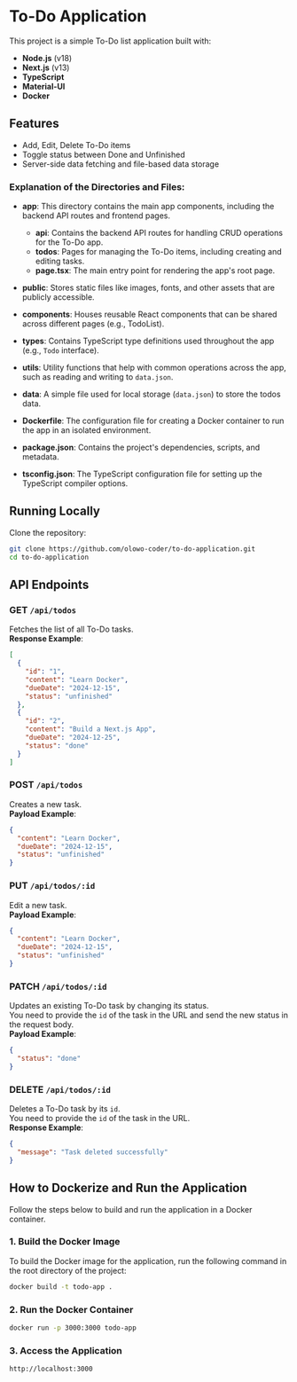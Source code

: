 # To-Do Application

This project is a simple To-Do list application built with:
- **Node.js** (v18)
- **Next.js** (v13)
- **TypeScript**
- **Material-UI**
- **Docker**

## Features
- Add, Edit, Delete To-Do items
- Toggle status between Done and Unfinished
- Server-side data fetching and file-based data storage



### Explanation of the Directories and Files:

- **app**: This directory contains the main app components, including the backend API routes and frontend pages.
  - **api**: Contains the backend API routes for handling CRUD operations for the To-Do app.
  - **todos**: Pages for managing the To-Do items, including creating and editing tasks.
  - **page.tsx**: The main entry point for rendering the app's root page.

- **public**: Stores static files like images, fonts, and other assets that are publicly accessible.

- **components**: Houses reusable React components that can be shared across different pages (e.g., TodoList).

- **types**: Contains TypeScript type definitions used throughout the app (e.g., `Todo` interface).

- **utils**: Utility functions that help with common operations across the app, such as reading and writing to `data.json`.

- **data**: A simple file used for local storage (`data.json`) to store the todos data.

- **Dockerfile**: The configuration file for creating a Docker container to run the app in an isolated environment.

- **package.json**: Contains the project's dependencies, scripts, and metadata.

- **tsconfig.json**: The TypeScript configuration file for setting up the TypeScript compiler options.



## Running Locally

Clone the repository:

   ```bash
   git clone https://github.com/olowo-coder/to-do-application.git
   cd to-do-application
   ```


## API Endpoints

### **GET `/api/todos`**
Fetches the list of all To-Do tasks.  
**Response Example**:  
```json
[
  {
    "id": "1",
    "content": "Learn Docker",
    "dueDate": "2024-12-15",
    "status": "unfinished"
  },
  {
    "id": "2",
    "content": "Build a Next.js App",
    "dueDate": "2024-12-25",
    "status": "done"
  }
]
```

### **POST `/api/todos`**
Creates a new task.  
**Payload Example**:  
```json
{
  "content": "Learn Docker",
  "dueDate": "2024-12-15",
  "status": "unfinished"
}
```

### **PUT `/api/todos/:id`**
Edit a new task.  
**Payload Example**:  
```json
{
  "content": "Learn Docker",
  "dueDate": "2024-12-15",
  "status": "unfinished"
}
```

### **PATCH `/api/todos/:id`**
Updates an existing To-Do task by changing its status.  
You need to provide the `id` of the task in the URL and send the new status in the request body.  
**Payload Example**:  
```json
{
  "status": "done"
}
```

### **DELETE `/api/todos/:id`**
Deletes a To-Do task by its `id`.  
You need to provide the `id` of the task in the URL.  
**Response Example**:  
```json
{
  "message": "Task deleted successfully"
}
```

## How to Dockerize and Run the Application

Follow the steps below to build and run the application in a Docker container.

### 1. Build the Docker Image

To build the Docker image for the application, run the following command in the root directory of the project:

```bash
docker build -t todo-app .
```

### 2. Run the Docker Container

```bash
docker run -p 3000:3000 todo-app
```

### 3. Access the Application

```bash
http://localhost:3000
```
